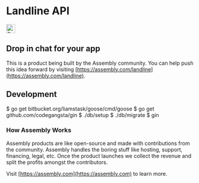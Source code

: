 # Landline API

<a href="https://assembly.com/landline/bounties?utm_campaign=assemblage&utm_source=landline&utm_medium=repo_badge"><img src="https://asm-badger.herokuapp.com/landline/badges/tasks.svg" height="24px" alt="Open Tasks" /></a>

## Drop in chat for your app

This is a product being built by the Assembly community. You can help push this idea forward by visiting [https://assembly.com/landline](https://assembly.com/landline).

## Development

  $ go get bitbucket.org/liamstask/goose/cmd/goose
  $ go get github.com/codegangsta/gin
  $ ./db/setup
  $ ./db/migrate
  $ gin

### How Assembly Works

Assembly products are like open-source and made with contributions from the community. Assembly handles the boring stuff like hosting, support, financing, legal, etc. Once the product launches we collect the revenue and split the profits amongst the contributors.

Visit [https://assembly.com](https://assembly.com) to learn more.
